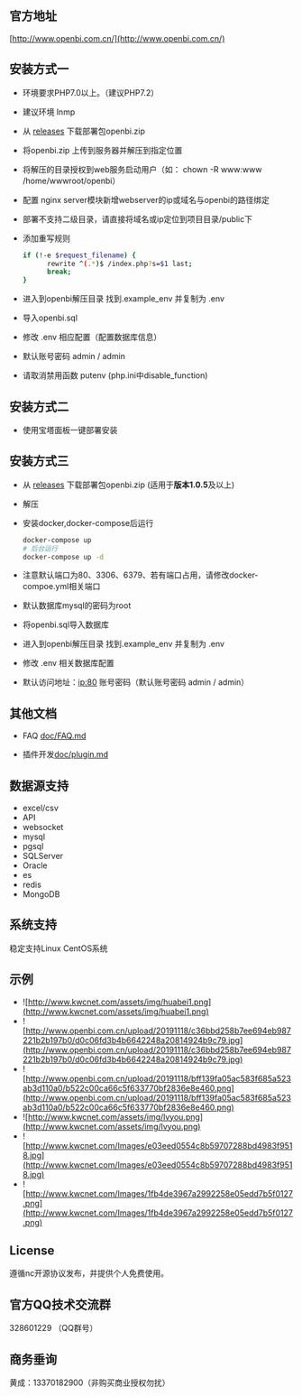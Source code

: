 ## 官方地址

[http://www.openbi.com.cn/](http://www.openbi.com.cn/)

## 安装方式一

- 环境要求PHP7.0以上。（建议PHP7.2）

- 建议环境 lnmp

- 从 [releases](https://github.com/openBI-kwc/openBI/releases/) 下载部署包openbi.zip

- 将openbi.zip 上传到服务器并解压到指定位置

- 将解压的目录授权到web服务启动用户（如： chown -R www:www /home/wwwroot/openbi）

- 配置 nginx server模块新增webserver的ip或域名与openbi的路径绑定

- 部署不支持二级目录，请直接将域名或ip定位到项目目录/public下

- 添加重写规则

  ```bash
  if (!-e $request_filename) {
        rewrite ^(.*)$ /index.php?s=$1 last;
        break;
  }
  ```

- 进入到openbi解压目录 找到.example_env 并复制为 .env 

- 导入openbi.sql

- 修改 .env 相应配置（配置数据库信息）

- 默认账号密码 admin / admin

- 请取消禁用函数 putenv (php.ini中disable_function)

## 安装方式二

- 使用宝塔面板一键部署安装

## 安装方式三

- 从 [releases](https://github.com/openBI-kwc/openBI/releases/) 下载部署包openbi.zip (适用于**版本1.0.5**及以上)

- 解压

- 安装docker,docker-compose后运行  

  ```bash
  docker-compose up
  # 后台运行
  docker-compose up -d
  ```

- 注意默认端口为80、3306、6379、若有端口占用，请修改docker-compoe.yml相关端口

- 默认数据库mysql的密码为root

- 将openbi.sql导入数据库

- 进入到openbi解压目录 找到.example_env 并复制为 .env 

- 修改 .env 相关数据库配置

- 默认访问地址：[ip:80]() 账号密码（默认账号密码 admin / admin）

## 其他文档

- FAQ [doc/FAQ.md](doc/FAQ.md)

- 插件开发[doc/plugin.md](doc/plugin.md)

## 数据源支持

- excel/csv
- API
- websocket
- mysql
- pgsql
- SQLServer
- Oracle
- es
- redis
- MongoDB
## 系统支持

稳定支持Linux CentOS系统 

## 示例

- ![http://www.kwcnet.com/assets/img/huabei1.png](http://www.kwcnet.com/assets/img/huabei1.png)
- ![http://www.openbi.com.cn/upload/20191118/c36bbd258b7ee694eb987221b2b197b0/d0c06fd3b4b6642248a20814924b9c79.jpg](http://www.openbi.com.cn/upload/20191118/c36bbd258b7ee694eb987221b2b197b0/d0c06fd3b4b6642248a20814924b9c79.jpg)
- ![http://www.openbi.com.cn/upload/20191118/bff139fa05ac583f685a523ab3d110a0/b522c00ca66c5f633770bf2836e8e460.png](http://www.openbi.com.cn/upload/20191118/bff139fa05ac583f685a523ab3d110a0/b522c00ca66c5f633770bf2836e8e460.png)
- ![http://www.kwcnet.com/assets/img/lvyou.png](http://www.kwcnet.com/assets/img/lvyou.png)
- ![http://www.kwcnet.com/Images/e03eed0554c8b59707288bd4983f9518.jpg](http://www.kwcnet.com/Images/e03eed0554c8b59707288bd4983f9518.jpg)
- ![http://www.kwcnet.com/Images/1fb4de3967a2992258e05edd7b5f0127.png](http://www.kwcnet.com/Images/1fb4de3967a2992258e05edd7b5f0127.png)

## License

遵循nc开源协议发布，并提供个人免费使用。

## 官方QQ技术交流群

328601229 （QQ群号）


## 商务垂询
黄成：13370182900（非购买商业授权勿扰）
